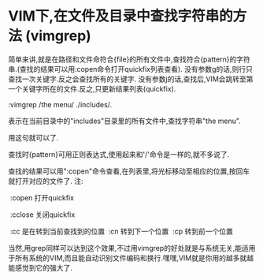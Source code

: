 # VIM下,在文件及目录中查找字符串的方法 (vimgrep)

  简单来讲,就是在路径和文件命符合{file}的所有文件中,查找符合{pattern}的字符串.(查找的结果可以用:copen命令打开quickfix列表查看).  没有参数g的话,则行只查找一次关键字.反之会查找所有的关键字.  没有参数j的话,查找后,VIM会跳转至第一个关键字所在的文件.反之,只更新结果列表(quickfix).





:vimgrep /the menu/ ./includes/*.*


表示在当前目录中的"includes"目录里的所有文件中,查找字符串"the menu".




用这句就可以了.

  查找时{pattern}可用正则表达式,使用起来和'/'命令是一样的,就不多说了.

  查找的结果可以用":copen"命令查看,在列表里,将光标移动至相应的位置,按回车就打开对应的文件了.
  注:

​    :copen  打开quickfix

​    :cclose  关闭quickfix

​    :cc  是在转到当前查找到的位置
​    :cn  转到下一个位置
​    :cp  转到前一个位置


  当然,用grep同样可以达到这个效果,不过用vimgrep的好处就是与系统无关,能适用于所有系统的VIM,而且能自动识别文件编码和换行.嘿嘿,VIM就是你用的越多就越能感觉到它的强大了.